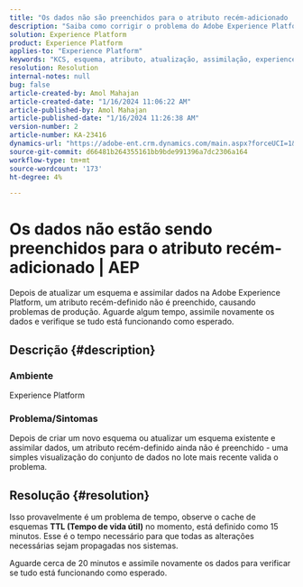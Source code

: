 ```yaml
---
title: "Os dados não são preenchidos para o atributo recém-adicionado | AEP"
description: "Saiba como corrigir o problema do Adobe Experience Platform em que um atributo recém-definido não é preenchido. Aguarde e assimile novamente os dados."
solution: Experience Platform
product: Experience Platform
applies-to: "Experience Platform"
keywords: "KCS, esquema, atributo, atualização, assimilação, experience platform, AEP"
resolution: Resolution
internal-notes: null
bug: false
article-created-by: Amol Mahajan
article-created-date: "1/16/2024 11:06:22 AM"
article-published-by: Amol Mahajan
article-published-date: "1/16/2024 11:26:38 AM"
version-number: 2
article-number: KA-23416
dynamics-url: "https://adobe-ent.crm.dynamics.com/main.aspx?forceUCI=1&pagetype=entityrecord&etn=knowledgearticle&id=a1349644-5fb4-ee11-a569-6045bd006079"
source-git-commit: d66481b264355161bb9bde991396a7dc2306a164
workflow-type: tm+mt
source-wordcount: '173'
ht-degree: 4%

---
```


# Os dados não estão sendo preenchidos para o atributo recém-adicionado | AEP


Depois de atualizar um esquema e assimilar dados na Adobe Experience Platform, um atributo recém-definido não é preenchido, causando problemas de produção. Aguarde algum tempo, assimile novamente os dados e verifique se tudo está funcionando como esperado.

## Descrição {#description}


### <b>Ambiente</b>

Experience Platform



### <b>Problema/Sintomas</b>

Depois de criar um novo esquema ou atualizar um esquema existente e assimilar dados, um atributo recém-definido ainda não é preenchido - uma simples visualização do conjunto de dados no lote mais recente valida o problema.


## Resolução {#resolution}


Isso provavelmente é um problema de tempo, observe o cache de esquemas <b>TTL (Tempo de vida útil)</b> no momento, está definido como 15 minutos. Esse é o tempo necessário para que todas as alterações necessárias sejam propagadas nos sistemas.

Aguarde cerca de 20 minutos e assimile novamente os dados para verificar se tudo está funcionando como esperado.
